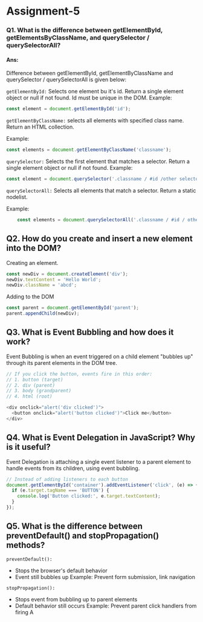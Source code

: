 # Assignment-5

### Q1. What is the difference between getElementById, getElementsByClassName, and querySelector / querySelectorAll?

#### Ans: 
Difference between getElementById, getElementByClassName and querySelector / querySelectorAll is given below:

`getElementById:` Selects one element bu it's id. Return a single element object or null if not found.
Id must be unique in the DOM.
Example: 
```js
const element = document.getElementById('id');
```
`getElementByClassName:` selects all elements with specified class name. Return an HTML collection.

Example:
```js
const elements = document.getElementByClassName('classname');
```


`querySelector:` Selects the first element that matches a selector. Return a single element object or null if not found.
Example:
```js
const element = document.querySelector('.classname / #id /other selector');
```

`querySelectorAll:` Selects all elements that match a selector. Return a static nodelist.

Example:
```js
    const elements = document.querySelectorAll('.classname / #id / other');
```



## Q2. How do you create and insert a new element into the DOM?
Creating an element.
```js
const newDiv = document.createElement('div');
newDiv.textContent = 'Hello World';
newDiv.className = 'abcd';
```
Adding to the DOM
```js
const parent = document.getElementById('parent');
parent.appendChild(newDiv);
```


## Q3. What is Event Bubbling and how does it work?
Event Bubbling is when an event triggered on a child element "bubbles up" through its parent elements in the DOM tree.
```javascript
// If you click the button, events fire in this order:
// 1. button (target)
// 2. div (parent) 
// 3. body (grandparent)
// 4. html (root)

<div onclick="alert('div clicked')">
  <button onclick="alert('button clicked')">Click me</button>
</div>
```
## Q4. What is Event Delegation in JavaScript? Why is it useful?
Event Delegation is attaching a single event listener to a parent element to handle events from its children, using event bubbling.
```javascript
// Instead of adding listeners to each button
document.getElementById('container').addEventListener('click', (e) => {
  if (e.target.tagName === 'BUTTON') {
    console.log('Button clicked:', e.target.textContent);
  }
});
```


## Q5. What is the difference between preventDefault() and stopPropagation() methods?

`preventDefault():`

- Stops the browser's default behavior
- Event still bubbles up
Example: Prevent form submission, link navigation

`stopPropagation():`

- Stops event from bubbling up to parent elements
- Default behavior still occurs
Example: Prevent parent click handlers from firing
A